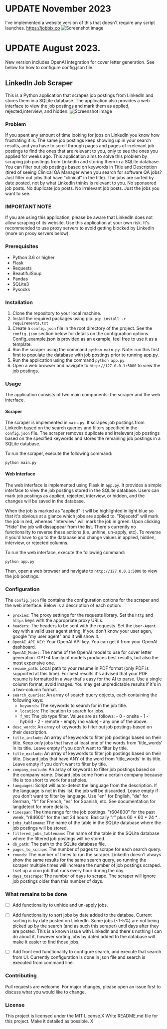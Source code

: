 # UPDATE November 2023
I've implemented a website version of this that doesn't require any script launches. https://jobbix.co
![Screenshot image](./screenshot/jobbix_screenshot.png)


# UPDATE August 2023.

New version includes OpenAI integration for cover letter generation. See below for how to configure config.json file.

## LinkedIn Job Scraper

This is a Python application that scrapes job postings from LinkedIn and stores them in a SQLite database. The application also provides a web interface to view the job postings and mark them as applied, rejected,interview, and hidden.
![Screenshot image](./screenshot/screenshot1.png)

### Problem

If you spent any amount of time looking for jobs on LinkedIn you know how frustrating it is. The same job postings keep showing up in your search results, and you have to scroll through pages and pages of irrelevant job postings to find the ones that are relevant to you, only to see the ones you applied for weeks ago. This application aims to solve this problem by scraping job postings from LinkedIn and storing them in a SQLite database. You can filter out job postings based on keywords in Title and Description (tired of seeing Clinical QA Manager when you search for software QA jobs? Just filter out jobs that have "clinical" in the title). The jobs are sorted by date posted, not by what LinkedIn thinks is relevant to you. No sponsored job posts. No duplicate job posts. No irrelevant job posts. Just the jobs you want to see.

### IMPORTANT NOTE

If you are using this application, please be aware that LinkedIn does not allow scraping of its website. Use this application at your own risk. It's recommended to use proxy servers to avoid getting blocked by LinkedIn (more on proxy servers below).

### Prerequisites

- Python 3.6 or higher
- Flask
- Requests
- BeautifulSoup
- Pandas
- SQLite3
- Pysocks

### Installation

1. Clone the repository to your local machine.
2. Install the required packages using pip: `pip install -r requirements.txt`
3. Create a `config.json` file in the root directory of the project. See the `config.json` section below for details on the configuration options. Config_example.json is provided as an example, feel free to use it as a template.
4. Run the scraper using the command `python main.py`. Note: run this first first to populate the database with job postings prior to running app.py.
4. Run the application using the command `python app.py`.
5. Open a web browser and navigate to `http://127.0.0.1:5000` to view the job postings.

### Usage

The application consists of two main components: the scraper and the web interface.

#### Scraper

The scraper is implemented in `main.py`. It scrapes job postings from LinkedIn based on the search queries and filters specified in the `config.json` file. The scraper removes duplicate and irrelevant job postings based on the specified keywords and stores the remaining job postings in a SQLite database.

To run the scraper, execute the following command:

```
python main.py
```

#### Web Interface

The web interface is implemented using Flask in `app.py`. It provides a simple interface to view the job postings stored in the SQLite database. Users can mark job postings as applied, rejected, interview, or hidden, and the changes will be saved in the database.

When the job is marked as "applied" it will be highlighted in light blue so that it's obvious at a glance which jobs are applied to. "Rejecetd" will mark the job in red, whereas "Interview" will mark the job in green. Upon clicking "Hide" the job will dissappear from the list. There's currently no functionality to reverse these actions (i.e. unhine, un-apply, etc). To reverse it you'd have to go to the database and change values in applied, hidden, interview, or rejected columns.

To run the web interface, execute the following command:

```
python app.py
```

Then, open a web browser and navigate to `http://127.0.0.1:5000` to view the job postings.

### Configuration

The `config.json` file contains the configuration options for the scraper and the web interface. Below is a description of each option:

- `proxies`: The proxy settings for the requests library. Set the `http` and `https` keys with the appropriate proxy URLs.
- `headers`: The headers to be sent with the requests. Set the `User-Agent` key with a valid user agent string. If you don't know your user agen, google "my user agent" and it will show it.
- `OpenAI_API_KEY`: Your OpenAI API key. You can get it from your OpenAI dashboard.
- `OpenAI_Model`: The name of the OpenAI model to use for cover letter generation. GPT-4 family of models produces best results, but also the most expensive one.
- `resume_path`: Local path to your resume in PDF format (only PDF is supported at this time). For best results it's advised that your PDF resume is formatted in a way that's easy for the AI to parse. Use a single column format, avoid images. You may get unpredictable results if it's in a two-column format.
- `search_queries`: An array of search query objects, each containing the following keys:
  - `keywords`: The keywords to search for in the job title.
  - `location`: The location to search for jobs.
  - `f_WT`: The job type filter. Values are as follows:
        -  0 - onsite
        -  1 - hybrid
        -  2 - remote
        -  empty (no value) - any one of the above.
- `desc_words`: An array of keywords to filter out job postings based on their description.
- `title_include`: An array of keywords to filter job postings based on their title. Keep *only* jobs that have at least one of the words from 'title_words' in its title. Leave empty if you don't want to filter by title.
- `title_exclude`: An array of keywords to filter job postings based on their title. Discard jobs that have ANY of the word from 'title_words' in its title. Leave empty if you don't want to filter by title.
- `company_exclude`: An array of keywords to filter job postings based on the company name. Discard jobs come from a certain company because life is too short to work for assholes.
- `languages`: Script will auto-detect the language from the description. If the language is not in this list, the job will be discarded. Leave empty if you don't want to filter by language. Use "en" for English, "de" for German, "fr" for French, "es" for Spanish, etc. See documentation for langdetect for more details.
- `timespan`: The time range for the job postings. "r604800" for the past week, "r84600" for the last 24 hours. Basically "r" plus 60 * 60 * 24 * <number of days>.
- `jobs_tablename`: The name of the table in the SQLite database where the job postings will be stored.
- `filtered_jobs_tablename`: The name of the table in the SQLite database where the filtered job postings will be stored.
- `db_path`: The path to the SQLite database file.
- `pages_to_scrape`: The number of pages to scrape for each search query.
- `rounds`: The number of times to run the scraper. LinkedIn doesn't always show the same results for the same search query, so running the scraper multiple times will increase the number of job postings scraped. I set up a cron job that runs every hour during the day.
- `days_toscrape`: The number of days to scrape. The scraper will ignore job postings older than this number of days.

### What remains to be done

- [ ] Add functionality to unhide and un-apply jobs.
- [ ] Add functionality to sort jobs by date added to the databse. Current sorting is by date posted on LinkedIn. Some jobs (~1-5%) are not being picked up by the search (and as such this scraper) until days after they are posted. This is a known issue with LinkedIn and there's nothing I can do about it, however sorting jobs by dated added to the database will make it easier to find those jobs.
- [ ] Add front end functionality to configure search, and execute that search from UI. Currently configuration is done in json file and search is executed from command line.


### Contributing

Pull requests are welcome. For major changes, please open an issue first to discuss what you would like to change.

### License

This project is licensed under the MIT License.X
Write README.md file for this project. Make it detailed as possible.
X
